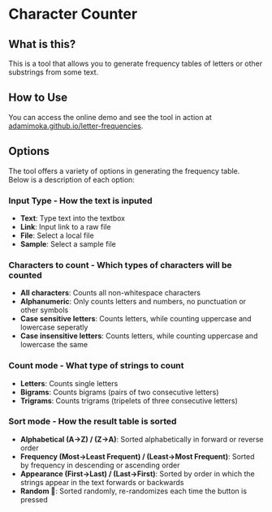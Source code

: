 # Character Counter

## What is this?

This is a tool that allows you to generate frequency tables of letters or other substrings from some text.

## How to Use

You can access the online demo and see the tool in action at [adamimoka.github.io/letter-frequencies](https://adamimoka.github.io/letter-frequencies/).
## Options
The tool offers a variety of options in generating the frequency table.
\
Below is a description of each option:

### Input Type - How the text is inputed
* **Text**: Type text into the textbox
* **Link**: Input link to a raw file
* **File**: Select a local file 
* **Sample**: Select a sample file
### Characters to count - Which types of characters will be counted
* **All characters**: Counts all non-whitespace characters
* **Alphanumeric**: Only counts letters and numbers, no punctuation or other symbols
* **Case sensitive letters**: Counts letters, while counting uppercase and lowercase seperatly
* **Case insensitive letters**: Counts letters, while counting uppercase and lowercase the same
### Count mode - What type of strings to count
* **Letters**: Counts single letters
* **Bigrams**: Counts bigrams (pairs of two consecutive letters)
* **Trigrams**: Counts trigrams (tripelets of three consecutive letters)
### Sort mode - How the result table is sorted
* **Alphabetical (A->Z) / (Z->A)**: Sorted alphabetically in forward or reverse order
* **Frequency (Most->Least Frequent) / (Least->Most Frequent)**: Sorted by frequency in descending or ascending order
* **Appearance (First->Last) / (Last->First)**: Sorted by order in which the strings appear in the text forwards or backwards
* **Random 🎲**: Sorted randomly, re-randomizes each time the button is pressed